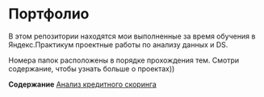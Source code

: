 # Портфолио
В этом репозитории находятся мои выполненные за время обучения в Яндекс.Практикум проектные работы по анализу данных и DS.

Номера папок расположены в порядке прохождения тем. Смотри содержание, чтобы узнать больше о проектах))

**Содержание**
[Анализ кредитного скоринга](https://github.com/rusantsovsv/portfolio/blob/master/01_Scoring/Credit_scor.ipynb)
